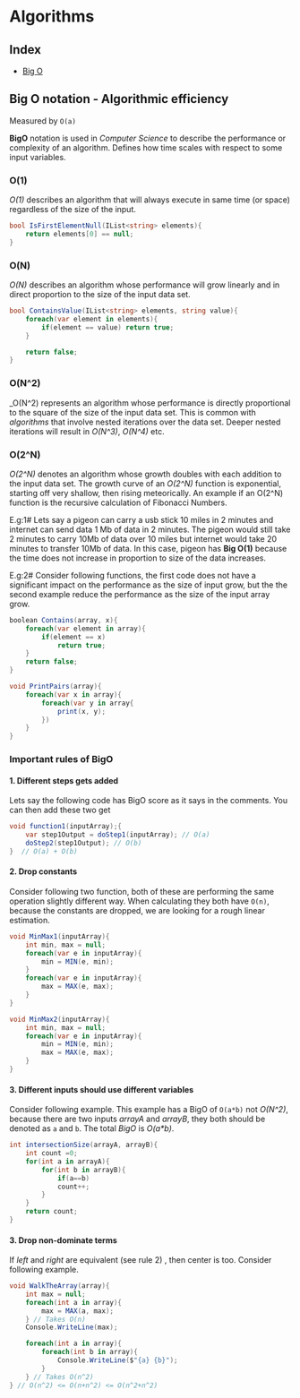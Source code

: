 # Algorithms

## Index

* [Big O](#big-o-notation-algorithmic-efficiency)

## Big O notation  - Algorithmic efficiency

Measured by `O(a)`

__BigO__ notation is used in _Computer Science_ to describe the performance or complexity of an algorithm. Defines how time scales with respect to some input variables.

### O(1)

_O(1)_ describes an algorithm that will always execute in same time (or space) regardless of the size of the input.

```csharp
bool IsFirstElementNull(IList<string> elements){
    return elements[0] == null;
}
```

### O(N)

_O(N)_ describes an algorithm whose performance will grow linearly and in direct proportion to the size of the input data set.

```csharp
bool ContainsValue(IList<string> elements, string value){
    foreach(var element in elements){
        if(element == value) return true;
    }

    return false;
}
```

### O(N^2)

_O(N^2) represents an algorithm whose performance is directly proportional to the square of the size of the input data set. This is common with _algorithms_ that involve nested iterations over the data set. Deeper nested iterations will result in _O(N^3)_, _O(N^4)_ etc.

### O(2^N)

_O(2^N)_ denotes an algorithm whose growth doubles with each addition to the input data set. The growth curve of an _O(2^N)_ function is exponential, starting off very shallow, then rising meteorically. An example if an O(2^N) function is the recursive calculation of Fibonacci Numbers.

E.g:1# Lets say a pigeon can carry a usb stick 10 miles in 2 minutes and internet can send data 1 Mb of data in 2 minutes. The pigeon would still take 2 minutes to carry 10Mb of data over 10 miles but internet would take 20 minutes to transfer 10Mb of data. In this case, pigeon has __Big O(1)__ because the time does not increase in proportion to size of the data increases.

E.g:2# Consider following functions, the first code does not have a significant impact on the performance as the size of input grow, but the the second example reduce the performance as the size of the input array grow.

``` csharp
boolean Contains(array, x){
    foreach(var element in array){
        if(element == x)
            return true;
    }
    return false;
}

void PrintPairs(array){
    foreach(var x in array){
        foreach(var y in array{
            print(x, y);
        })
    }
}
```

### Important rules of BigO

#### 1. Different steps gets added

Lets say the following code has BigO score as it says in the comments. You can then add these two get

```csharp
void function1(inputArray);{
    var step1Output = doStep1(inputArray); // O(a)
    doStep2(step1Output); // O(b)
}  // O(a) + O(b)
```

#### 2. Drop constants

Consider following two function, both of these are performing the same operation slightly different way. When calculating they both have `O(n)`, because the constants are dropped, we are looking for a rough linear estimation.

```csharp
void MinMax1(inputArray){
    int min, max = null;
    foreach(var e in inputArray){
        min = MIN(e, min);
    }
    foreach(var e in inputArray){
        max = MAX(e, max);
    }
}

void MinMax2(inputArray){
    int min, max = null;
    foreach(var e in inputArray){
        min = MIN(e, min);
        max = MAX(e, max);
    }
}
```

#### 3. Different inputs should use different variables

Consider following example. This example has a BigO of `O(a*b)` not _O(N^2)_, because there are two inputs _arrayA_ and _arrayB_, they both should be denoted as `a` and `b`. The total _BigO_ is _O(a*b)_.

```csharp
int intersectionSize(arrayA, arrayB){
    int count =0;
    for(int a in arrayA){
        for(int b in arrayB){
            if(a==b)
            count++;
        }
    }
    return count;
}
```

#### 3. Drop non-dominate terms

If _left_ and _right_ are equivalent (see rule 2) , then center is too. Consider following example.

```csharp
void WalkTheArray(array){
    int max = null;
    foreach(int a in array){
        max = MAX(a, max);
    } // Takes O(n)
    Console.WriteLine(max);

    foreach(int a in array){
        foreach(int b in array){
            Console.WriteLine($"{a} {b}");
        }
    } // Takes O(n^2)
} // O(n^2) <= O(n+n^2) <= O(n^2+n^2)
```